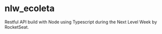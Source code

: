 # nlw_ecoleta
Restful API build with Node using Typescript during the Next Level Week by RocketSeat.
